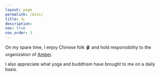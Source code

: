 ```yaml
---
layout: page
permalink: /misc/
title: 🪐
description:
nav: true
nav_order: 3
---
```


On my spare time, I enjoy Chinese folk 🩰 and hold responsibility to the organization of [Amber](https://www.cornellamberdance.com). 

I also appreciate what yoga and buddhism have brought to me on a daily basis.
